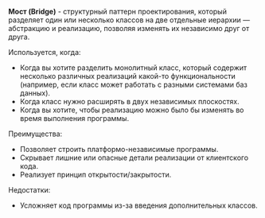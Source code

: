 **Мост (Bridge)** - структурный паттерн проектирования, который разделяет один или несколько классов на две отдельные 
иерархии — абстракцию и реализацию, позволяя изменять их независимо друг от друга.

Используется, когда:
+ Когда вы хотите разделить монолитный класс, который содержит несколько различных реализаций какой-то 
функциональности (например, если класс может работать с разными системами баз данных).
+ Когда класс нужно расширять в двух независимых плоскостях.
+ Когда вы хотите, чтобы реализацию можно было бы изменять во время выполнения программы.

Преимущества:
+ Позволяет строить платформо-независимые программы.
+ Скрывает лишние или опасные детали реализации от клиентского кода. 
+ Реализует принцип открытости/закрытости.

Недостатки:
+ Усложняет код программы из-за введения дополнительных классов.
